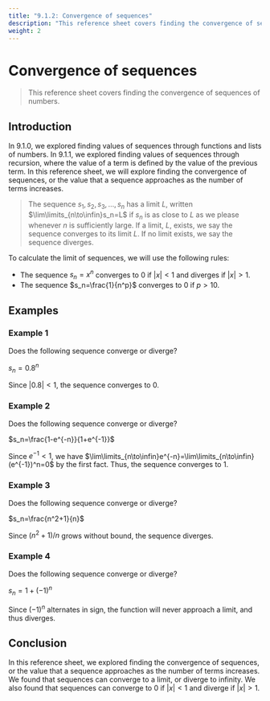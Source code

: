 ```yaml
---
title: "9.1.2: Convergence of sequences"
description: "This reference sheet covers finding the convergence of sequences of numbers"
weight: 2
---
```


# Convergence of sequences

> This reference sheet covers finding the convergence of sequences of numbers.

## Introduction

In 9.1.0, we explored finding values of sequences through functions and lists of numbers. In 9.1.1, we explored finding values of sequences through recursion, where the value of a term is defined by the value of the previous term. In this reference sheet, we will explore finding the convergence of sequences, or the value that a sequence approaches as the number of terms increases.

> The sequence $s_1,s_2,s_3,\dots,s_n$ has a limit $L$, written $\lim\limits_{n\to\infin}s_n=L$ if $s_n$ is as close to $L$ as we please whenever $n$ is sufficiently large. If a limit, $L$, exists, we say the sequence converges to its limit $L$. If no limit exists, we say the sequence diverges.

To calculate the limit of sequences, we will use the following rules:

- The sequence $s_n=x^n$ converges to $0$ if $|x|<1$ and diverges if $|x|>1$.
- The sequence $s_n=\frac{1}{n^p}$ converges to $0$ if $p>10$.

## Examples

### Example 1

Does the following sequence converge or diverge?

$s_n=0.8^n$

Since $|0.8|<1$, the sequence converges to $0$.

### Example 2

Does the following sequence converge or diverge?

$s_n=\frac{1-e^{-n}}{1+e^{-1}}$

Since $e^{-1}<1$, we have $\lim\limits_{n\to\infin}e^{-n}=\lim\limits_{n\to\infin}(e^{-1})^n=0$ by the first fact. Thus, the sequence converges to $1$.

### Example 3

Does the following sequence converge or diverge?

$s_n=\frac{n^2+1}{n}$

Since $(n^2+1)/n$ grows without bound, the sequence diverges.

### Example 4

Does the following sequence converge or diverge?

$s_n=1+(-1)^n$

Since $(-1)^n$ alternates in sign, the function will never approach a limit, and thus diverges.

## Conclusion

In this reference sheet, we explored finding the convergence of sequences, or the value that a sequence approaches as the number of terms increases. We found that sequences can converge to a limit, or diverge to infinity. We also found that sequences can converge to $0$ if $|x|<1$ and diverge if $|x|>1$.
